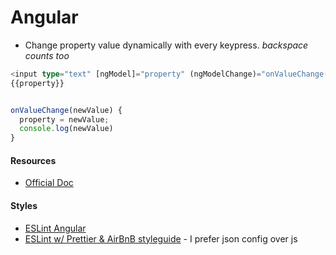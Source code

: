 # Angular



* Change property value dynamically with every keypress. _backspace counts too_

```typescript
<input type="text" [ngModel]="property" (ngModelChange)="onValueChange($event)" />
{{property}}


onValueChange(newValue) {
  property = newValue;
  console.log(newValue)
}
```

#### Resources

* [Official Doc](https://angular.io/docs)

#### Styles

* [ESLint Angular](https://github.com/angular-eslint/angular-eslint)
* [ESLint w/ Prettier & AirBnB styleguide](https://dev.to/bzvyagintsev/migrate-angular-app-to-eslint-with-prettier-airbnb-styleguide-husky-and-lint-staged-862) - I prefer json config over js

